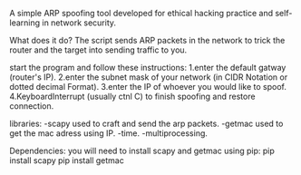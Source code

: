 A simple ARP spoofing tool developed for ethical hacking practice and self-learning in network security.

What does it do?
    The script sends ARP packets in the network to trick the router and the target into sending traffic to you.

start the program and follow these instructions:
    1.enter the default gatway (router's IP).
    2.enter the subnet mask of your network (in CIDR Notation or dotted decimal Format).
    3.enter the IP of whoever you would like to spoof.
    4.KeyboardInterrupt (usually ctnl C) to finish spoofing and restore connection.

libraries:
    -scapy used to craft and send the arp packets.
    -getmac used to get the mac adress using IP.
    -time. 
    -multiprocessing.

Dependencies:
    you will need to install scapy and getmac using pip:
    pip install scapy
    pip install getmac
